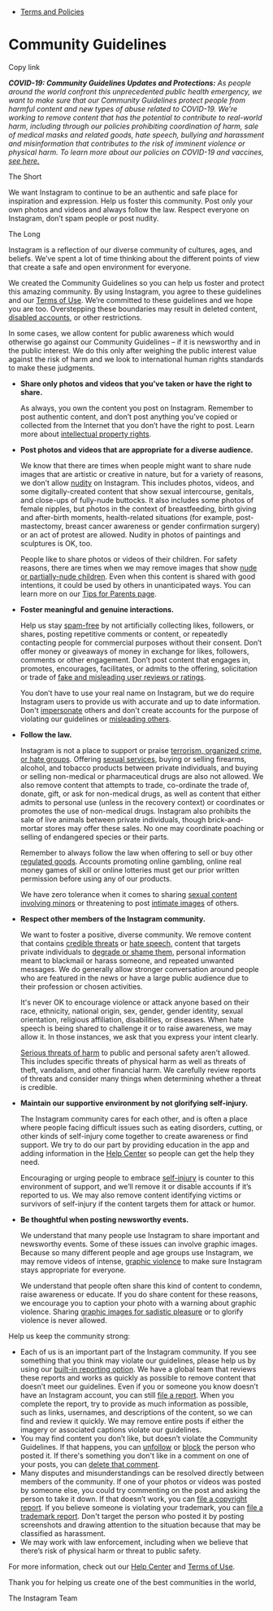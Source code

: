 *   [Terms and Policies](https://help.instagram.com/1417489251945243/?helpref=breadcrumb)

Community Guidelines
====================

Copy link

_**COVID-19: Community Guidelines Updates and Protections:** As people around the world confront this unprecedented public health emergency, we want to make sure that our Community Guidelines protect people from harmful content and new types of abuse related to COVID-19. We’re working to remove content that has the potential to contribute to real-world harm, including through our policies prohibiting coordination of harm, sale of medical masks and related goods, hate speech, bullying and harassment and misinformation that contributes to the risk of imminent violence or physical harm. To learn more about our policies on COVID-19 and vaccines, [see here.](https://help.instagram.com/697825587576762?helpref=faq_content)_

The Short

We want Instagram to continue to be an authentic and safe place for inspiration and expression. Help us foster this community. Post only your own photos and videos and always follow the law. Respect everyone on Instagram, don’t spam people or post nudity.

The Long

Instagram is a reflection of our diverse community of cultures, ages, and beliefs. We’ve spent a lot of time thinking about the different points of view that create a safe and open environment for everyone.

We created the Community Guidelines so you can help us foster and protect this amazing community. By using Instagram, you agree to these guidelines and our [Terms of Use](https://www.instagram.com/legal/terms). We’re committed to these guidelines and we hope you are too. Overstepping these boundaries may result in deleted content, [disabled accounts](https://help.instagram.com/366993040048856?helpref=faq_content), or other restrictions.

In some cases, we allow content for public awareness which would otherwise go against our Community Guidelines – if it is newsworthy and in the public interest. We do this only after weighing the public interest value against the risk of harm and we look to international human rights standards to make these judgments.

*   **Share only photos and videos that you’ve taken or have the right to share.**
    
    As always, you own the content you post on Instagram. Remember to post authentic content, and don’t post anything you’ve copied or collected from the Internet that you don’t have the right to post. Learn more about [intellectual property rights](https://help.instagram.com/126382350847838?helpref=faq_content).
    
*   **Post photos and videos that are appropriate for a diverse audience.**
    
    We know that there are times when people might want to share nude images that are artistic or creative in nature, but for a variety of reasons, we don’t allow [nudity](https://l.instagram.com/?u=https%3A%2F%2Fwww.facebook.com%2Fcommunitystandards%2Fadult_nudity_sexual_activity&e=AT0b1KRWVur2TI0BJJktlohHaoOH3FFCmjFaSf6j0pYVNRY-VgKldTailccPztKf2aasBKKvhu8TyuSwicj4QipqP_BzzhG3jFoB9lzcvQOjS5gj6fWDYeWhIitnEC46ahuKUG3i-T7tldV5-FWRaQ) on Instagram. This includes photos, videos, and some digitally-created content that show sexual intercourse, genitals, and close-ups of fully-nude buttocks. It also includes some photos of female nipples, but photos in the context of breastfeeding, birth giving and after-birth moments, health-related situations (for example, post-mastectomy, breast cancer awareness or gender confirmation surgery) or an act of protest are allowed. Nudity in photos of paintings and sculptures is OK, too.
    
    People like to share photos or videos of their children. For safety reasons, there are times when we may remove images that show [nude or partially-nude children](https://l.instagram.com/?u=https%3A%2F%2Fwww.facebook.com%2Fcommunitystandards%2Fchild_nudity_sexual_exploitation&e=AT0b1KRWVur2TI0BJJktlohHaoOH3FFCmjFaSf6j0pYVNRY-VgKldTailccPztKf2aasBKKvhu8TyuSwicj4QipqP_BzzhG3jFoB9lzcvQOjS5gj6fWDYeWhIitnEC46ahuKUG3i-T7tldV5-FWRaQ). Even when this content is shared with good intentions, it could be used by others in unanticipated ways. You can learn more on our [Tips for Parents page](https://help.instagram.com/154475974694511/?helpref=faq_content).
    
*   **Foster meaningful and genuine interactions.**
    
    Help us stay [spam-free](https://l.instagram.com/?u=https%3A%2F%2Fwww.facebook.com%2Fcommunitystandards%2Fspam&e=AT0b1KRWVur2TI0BJJktlohHaoOH3FFCmjFaSf6j0pYVNRY-VgKldTailccPztKf2aasBKKvhu8TyuSwicj4QipqP_BzzhG3jFoB9lzcvQOjS5gj6fWDYeWhIitnEC46ahuKUG3i-T7tldV5-FWRaQ) by not artificially collecting likes, followers, or shares, posting repetitive comments or content, or repeatedly contacting people for commercial purposes without their consent. Don’t offer money or giveaways of money in exchange for likes, followers, comments or other engagement. Don’t post content that engages in, promotes, encourages, facilitates, or admits to the offering, solicitation or trade of [fake and misleading user reviews or ratings](https://l.instagram.com/?u=https%3A%2F%2Fwww.facebook.com%2Fcommunitystandards%2Ffraud_deception&e=AT0b1KRWVur2TI0BJJktlohHaoOH3FFCmjFaSf6j0pYVNRY-VgKldTailccPztKf2aasBKKvhu8TyuSwicj4QipqP_BzzhG3jFoB9lzcvQOjS5gj6fWDYeWhIitnEC46ahuKUG3i-T7tldV5-FWRaQ).
    
    You don’t have to use your real name on Instagram, but we do require Instagram users to provide us with accurate and up to date information. Don't [impersonate](https://l.instagram.com/?u=https%3A%2F%2Fwww.facebook.com%2Fcommunitystandards%2Fmisrepresentation&e=AT0b1KRWVur2TI0BJJktlohHaoOH3FFCmjFaSf6j0pYVNRY-VgKldTailccPztKf2aasBKKvhu8TyuSwicj4QipqP_BzzhG3jFoB9lzcvQOjS5gj6fWDYeWhIitnEC46ahuKUG3i-T7tldV5-FWRaQ) others and don't create accounts for the purpose of violating our guidelines or [misleading others](https://l.instagram.com/?u=https%3A%2F%2Ftransparency.fb.com%2Fpolicies%2Fcommunity-standards%2Finauthentic-behavior%2F&e=AT0b1KRWVur2TI0BJJktlohHaoOH3FFCmjFaSf6j0pYVNRY-VgKldTailccPztKf2aasBKKvhu8TyuSwicj4QipqP_BzzhG3jFoB9lzcvQOjS5gj6fWDYeWhIitnEC46ahuKUG3i-T7tldV5-FWRaQ).
    
*   **Follow the law.**
    
    Instagram is not a place to support or praise [terrorism, organized crime, or hate groups](https://l.instagram.com/?u=https%3A%2F%2Fwww.facebook.com%2Fcommunitystandards%2Fdangerous_individuals_organizations&e=AT0b1KRWVur2TI0BJJktlohHaoOH3FFCmjFaSf6j0pYVNRY-VgKldTailccPztKf2aasBKKvhu8TyuSwicj4QipqP_BzzhG3jFoB9lzcvQOjS5gj6fWDYeWhIitnEC46ahuKUG3i-T7tldV5-FWRaQ). Offering [sexual services](https://l.instagram.com/?u=https%3A%2F%2Fwww.facebook.com%2Fcommunitystandards%2Fsexual_solicitation&e=AT0b1KRWVur2TI0BJJktlohHaoOH3FFCmjFaSf6j0pYVNRY-VgKldTailccPztKf2aasBKKvhu8TyuSwicj4QipqP_BzzhG3jFoB9lzcvQOjS5gj6fWDYeWhIitnEC46ahuKUG3i-T7tldV5-FWRaQ), buying or selling firearms, alcohol, and tobacco products between private individuals, and buying or selling non-medical or pharmaceutical drugs are also not allowed. We also remove content that attempts to trade, co-ordinate the trade of, donate, gift, or ask for non-medical drugs, as well as content that either admits to personal use (unless in the recovery context) or coordinates or promotes the use of non-medical drugs. Instagram also prohibits the sale of live animals between private individuals, though brick-and-mortar stores may offer these sales. No one may coordinate poaching or selling of endangered species or their parts.
    
    Remember to always follow the law when offering to sell or buy other [regulated goods](https://l.instagram.com/?u=https%3A%2F%2Fwww.facebook.com%2Fcommunitystandards%2Fregulated_goods&e=AT0b1KRWVur2TI0BJJktlohHaoOH3FFCmjFaSf6j0pYVNRY-VgKldTailccPztKf2aasBKKvhu8TyuSwicj4QipqP_BzzhG3jFoB9lzcvQOjS5gj6fWDYeWhIitnEC46ahuKUG3i-T7tldV5-FWRaQ). Accounts promoting online gambling, online real money games of skill or online lotteries must get our prior written permission before using any of our products.
    
    We have zero tolerance when it comes to sharing [sexual content involving minors](https://l.instagram.com/?u=https%3A%2F%2Fwww.facebook.com%2Fcommunitystandards%2Fchild_nudity_sexual_exploitation&e=AT0b1KRWVur2TI0BJJktlohHaoOH3FFCmjFaSf6j0pYVNRY-VgKldTailccPztKf2aasBKKvhu8TyuSwicj4QipqP_BzzhG3jFoB9lzcvQOjS5gj6fWDYeWhIitnEC46ahuKUG3i-T7tldV5-FWRaQ) or threatening to post [intimate images](https://l.instagram.com/?u=https%3A%2F%2Fwww.facebook.com%2Fcommunitystandards%2Fsexual_exploitation_adults&e=AT0b1KRWVur2TI0BJJktlohHaoOH3FFCmjFaSf6j0pYVNRY-VgKldTailccPztKf2aasBKKvhu8TyuSwicj4QipqP_BzzhG3jFoB9lzcvQOjS5gj6fWDYeWhIitnEC46ahuKUG3i-T7tldV5-FWRaQ) of others.
    
*   **Respect other members of the Instagram community.**
    
    We want to foster a positive, diverse community. We remove content that contains [credible threats](https://l.instagram.com/?u=https%3A%2F%2Fwww.facebook.com%2Fcommunitystandards%2Fcredible_violence&e=AT0b1KRWVur2TI0BJJktlohHaoOH3FFCmjFaSf6j0pYVNRY-VgKldTailccPztKf2aasBKKvhu8TyuSwicj4QipqP_BzzhG3jFoB9lzcvQOjS5gj6fWDYeWhIitnEC46ahuKUG3i-T7tldV5-FWRaQ) or [hate speech](https://l.instagram.com/?u=https%3A%2F%2Fwww.facebook.com%2Fcommunitystandards%2Fhate_speech&e=AT0b1KRWVur2TI0BJJktlohHaoOH3FFCmjFaSf6j0pYVNRY-VgKldTailccPztKf2aasBKKvhu8TyuSwicj4QipqP_BzzhG3jFoB9lzcvQOjS5gj6fWDYeWhIitnEC46ahuKUG3i-T7tldV5-FWRaQ), content that targets private individuals to [degrade or shame them](https://l.instagram.com/?u=https%3A%2F%2Fwww.facebook.com%2Fcommunitystandards%2Fbullying&e=AT0b1KRWVur2TI0BJJktlohHaoOH3FFCmjFaSf6j0pYVNRY-VgKldTailccPztKf2aasBKKvhu8TyuSwicj4QipqP_BzzhG3jFoB9lzcvQOjS5gj6fWDYeWhIitnEC46ahuKUG3i-T7tldV5-FWRaQ), personal information meant to blackmail or harass someone, and repeated unwanted messages. We do generally allow stronger conversation around people who are featured in the news or have a large public audience due to their profession or chosen activities.
    
    It's never OK to encourage violence or attack anyone based on their race, ethnicity, national origin, sex, gender, gender identity, sexual orientation, religious affiliation, disabilities, or diseases. When hate speech is being shared to challenge it or to raise awareness, we may allow it. In those instances, we ask that you express your intent clearly.
    
    [Serious threats of harm](https://l.instagram.com/?u=https%3A%2F%2Fwww.facebook.com%2Fcommunitystandards%2Fcredible_violence&e=AT0b1KRWVur2TI0BJJktlohHaoOH3FFCmjFaSf6j0pYVNRY-VgKldTailccPztKf2aasBKKvhu8TyuSwicj4QipqP_BzzhG3jFoB9lzcvQOjS5gj6fWDYeWhIitnEC46ahuKUG3i-T7tldV5-FWRaQ) to public and personal safety aren't allowed. This includes specific threats of physical harm as well as threats of theft, vandalism, and other financial harm. We carefully review reports of threats and consider many things when determining whether a threat is credible.
    
*   **Maintain our supportive environment by not glorifying self-injury.**
    
    The Instagram community cares for each other, and is often a place where people facing difficult issues such as eating disorders, cutting, or other kinds of self-injury come together to create awareness or find support. We try to do our part by providing education in the app and adding information in the [Help Center](https://help.instagram.com/) so people can get the help they need.
    
    Encouraging or urging people to embrace [self-injury](https://l.instagram.com/?u=https%3A%2F%2Fwww.facebook.com%2Fcommunitystandards%2Fsuicide_self_injury_violence&e=AT0b1KRWVur2TI0BJJktlohHaoOH3FFCmjFaSf6j0pYVNRY-VgKldTailccPztKf2aasBKKvhu8TyuSwicj4QipqP_BzzhG3jFoB9lzcvQOjS5gj6fWDYeWhIitnEC46ahuKUG3i-T7tldV5-FWRaQ) is counter to this environment of support, and we’ll remove it or disable accounts if it’s reported to us. We may also remove content identifying victims or survivors of self-injury if the content targets them for attack or humor.
    
*   **Be thoughtful when posting newsworthy events.**
    
    We understand that many people use Instagram to share important and newsworthy events. Some of these issues can involve graphic images. Because so many different people and age groups use Instagram, we may remove videos of intense, [graphic violence](https://l.instagram.com/?u=https%3A%2F%2Fwww.facebook.com%2Fcommunitystandards%2Fgraphic_violence&e=AT0b1KRWVur2TI0BJJktlohHaoOH3FFCmjFaSf6j0pYVNRY-VgKldTailccPztKf2aasBKKvhu8TyuSwicj4QipqP_BzzhG3jFoB9lzcvQOjS5gj6fWDYeWhIitnEC46ahuKUG3i-T7tldV5-FWRaQ) to make sure Instagram stays appropriate for everyone.
    
    We understand that people often share this kind of content to condemn, raise awareness or educate. If you do share content for these reasons, we encourage you to caption your photo with a warning about graphic violence. Sharing [graphic images for sadistic pleasure](https://l.instagram.com/?u=https%3A%2F%2Fwww.facebook.com%2Fcommunitystandards%2Fcruel_insensitive&e=AT0b1KRWVur2TI0BJJktlohHaoOH3FFCmjFaSf6j0pYVNRY-VgKldTailccPztKf2aasBKKvhu8TyuSwicj4QipqP_BzzhG3jFoB9lzcvQOjS5gj6fWDYeWhIitnEC46ahuKUG3i-T7tldV5-FWRaQ) or to glorify violence is never allowed.
    

Help us keep the community strong:

*   Each of us is an important part of the Instagram community. If you see something that you think may violate our guidelines, please help us by using our [built-in reporting option](https://help.instagram.com/165828726894770?helpref=faq_content). We have a global team that reviews these reports and works as quickly as possible to remove content that doesn’t meet our guidelines. Even if you or someone you know doesn’t have an Instagram account, you can still [file a report](https://help.instagram.com/contact/383679321740945). When you complete the report, try to provide as much information as possible, such as links, usernames, and descriptions of the content, so we can find and review it quickly. We may remove entire posts if either the imagery or associated captions violate our guidelines.
*   You may find content you don’t like, but doesn’t violate the Community Guidelines. If that happens, you can [unfollow](https://help.instagram.com/286340048138725?helpref=faq_content) or [block](https://help.instagram.com/426700567389543/?helpref=faq_content) the person who posted it. If there's something you don't like in a comment on one of your posts, you can [delete that comment](https://help.instagram.com/289098941190483?helpref=faq_content).
*   Many disputes and misunderstandings can be resolved directly between members of the community. If one of your photos or videos was posted by someone else, you could try commenting on the post and asking the person to take it down. If that doesn’t work, you can [file a copyright report](https://help.instagram.com/126382350847838?helpref=faq_content). If you believe someone is violating your trademark, you can [file a trademark report](https://help.instagram.com/222826637847963?helpref=faq_content). Don't target the person who posted it by posting screenshots and drawing attention to the situation because that may be classified as harassment.
*   We may work with law enforcement, including when we believe that there’s risk of physical harm or threat to public safety.

For more information, check out our [Help Center](https://help.instagram.com/) and [Terms of Use](https://l.instagram.com/?u=http%3A%2F%2Finstagram.com%2Flegal%2Fterms%2F%23&e=AT0b1KRWVur2TI0BJJktlohHaoOH3FFCmjFaSf6j0pYVNRY-VgKldTailccPztKf2aasBKKvhu8TyuSwicj4QipqP_BzzhG3jFoB9lzcvQOjS5gj6fWDYeWhIitnEC46ahuKUG3i-T7tldV5-FWRaQ).

Thank you for helping us create one of the best communities in the world,

The Instagram Team